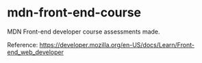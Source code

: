 # mdn-front-end-course

MDN Front-end developer course assessments made.

Reference: https://developer.mozilla.org/en-US/docs/Learn/Front-end_web_developer
